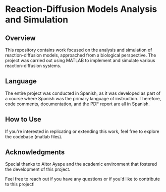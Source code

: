 # Reaction-Diffusion Models Analysis and Simulation

## Overview

This repository contains work focused on the analysis and simulation of reaction-diffusion models, approached from a biological perspective. The project was carried out using MATLAB to implement and simulate various reaction-diffusion systems.

## Language

The entire project was conducted in Spanish, as it was developed as part of a course where Spanish was the primary language of instruction. Therefore, code comments, documentation, and the PDF report are all in Spanish.

## How to Use

If you're interested in replicating or extending this work, feel free to explore the codebase (matlab files).

## Acknowledgments

Special thanks to Aitor Ayape and the academic environment that fostered the development of this project.

Feel free to reach out if you have any questions or if you'd like to contribute to this project!
